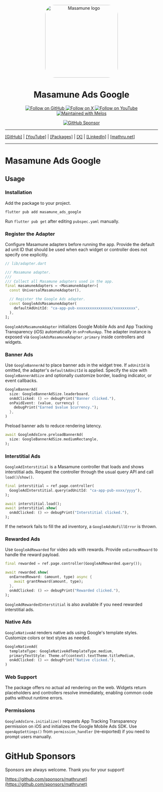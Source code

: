 <p align="center">
  <a href="https://mathru.net">
    <img width="240px" src="https://raw.githubusercontent.com/mathrunet/flutter_masamune/master/.github/images/icon.png" alt="Masamune logo" style="border-radius: 32px"s><br/>
  </a>
  <h1 align="center">Masamune Ads Google</h1>
</p>

<p align="center">
  <a href="https://github.com/mathrunet">
    <img src="https://img.shields.io/static/v1?label=GitHub&message=Follow&logo=GitHub&color=333333&link=https://github.com/mathrunet" alt="Follow on GitHub" />
  </a>
  <a href="https://x.com/mathru">
    <img src="https://img.shields.io/static/v1?label=@mathru&message=Follow&logo=X&color=0F1419&link=https://x.com/mathru" alt="Follow on X" />
  </a>
  <a href="https://www.youtube.com/c/mathrunetchannel">
    <img src="https://img.shields.io/static/v1?label=YouTube&message=Follow&logo=YouTube&color=FF0000&link=https://www.youtube.com/c/mathrunetchannel" alt="Follow on YouTube" />
  </a>
  <a href="https://github.com/invertase/melos">
    <img src="https://img.shields.io/static/v1?label=maintained%20with&message=melos&color=FF1493&link=https://github.com/invertase/melos" alt="Maintained with Melos" />
  </a>
</p>

<p align="center">
  <a href="https://github.com/sponsors/mathrunet"><img src="https://img.shields.io/static/v1?label=Sponsor&message=%E2%9D%A4&logo=GitHub&color=ff69b4&link=https://github.com/sponsors/mathrunet" alt="GitHub Sponsor" /></a>
</p>

---

[[GitHub]](https://github.com/mathrunet) | [[YouTube]](https://www.youtube.com/c/mathrunetchannel) | [[Packages]](https://pub.dev/publishers/mathru.net/packages) | [[X]](https://x.com/mathru) | [[LinkedIn]](https://www.linkedin.com/in/mathrunet/) | [[mathru.net]](https://mathru.net)

---

# Masamune Ads Google 

## Usage

### Installation

Add the package to your project.

```bash
flutter pub add masamune_ads_google
```

Run `flutter pub get` after editing `pubspec.yaml` manually.

### Register the Adapter

Configure Masamune adapters before running the app. Provide the default ad unit ID that should be used when each widget or controller does not specify one explicitly.

```dart
// lib/adapter.dart

/// Masamune adapter.
///
/// Collect all Masamune adapters used in the app.
final masamuneAdapters = <MasamuneAdapter>[
  const UniversalMasamuneAdapter(),

  // Register the Google Ads adapter.
  const GoogleAdsMasamuneAdapter(
    defaultAdUnitId: "ca-app-pub-xxxxxxxxxxxxxxxx/xxxxxxxxxx",
  ),
];
```

`GoogleAdsMasamuneAdapter` initializes Google Mobile Ads and App Tracking Transparency (iOS) automatically in `onPreRunApp`. The adapter instance is exposed via `GoogleAdsMasamuneAdapter.primary` inside controllers and widgets.

### Banner Ads

Use `GoogleBannerAd` to place banner ads in the widget tree. If `adUnitId` is omitted, the adapter's `defaultAdUnitId` is applied. Specify the size with `GoogleBannerAdSize` and optionally customize border, loading indicator, or event callbacks.

```dart
GoogleBannerAd(
  size: GoogleBannerAdSize.leaderboard,
  onAdClicked: () => debugPrint("Banner clicked."),
  onPaidEvent: (value, currency) {
    debugPrint("Earned $value $currency.");
  },
)
```

Preload banner ads to reduce rendering latency.

```dart
await GoogleAdsCore.preloadBannerAd(
  size: GoogleBannerAdSize.mediumRectangle,
);
```

### Interstitial Ads

`GoogleAdInterstitial` is a Masamune controller that loads and shows interstitial ads. Request the controller through the usual query API and call `load()`/`show()`.

```dart
final interstitial = ref.page.controller(
  GoogleAdInterstitial.query(adUnitId: "ca-app-pub-xxxx/yyyy"),
);

await interstitial.load();
await interstitial.show(
  onAdClicked: () => debugPrint("Interstitial clicked."),
);
```

If the network fails to fill the ad inventory, a `GoogleAdsNoFillError` is thrown.

### Rewarded Ads

Use `GoogleAdRewarded` for video ads with rewards. Provide `onEarnedReward` to handle the reward payload.

```dart
final rewarded = ref.page.controller(GoogleAdRewarded.query());

await rewarded.show(
  onEarnedReward: (amount, type) async {
    await grantReward(amount, type);
  },
  onAdClicked: () => debugPrint("Rewarded clicked."),
);
```

`GoogleAdRewardedInterstitial` is also available if you need rewarded interstitial ads.

### Native Ads

`GoogleNativeAd` renders native ads using Google's template styles. Customize colors or text styles as needed.

```dart
GoogleNativeAd(
  templateType: GoogleNativeAdTemplateType.medium,
  primaryTextStyle: Theme.of(context).textTheme.titleMedium,
  onAdClicked: () => debugPrint("Native clicked."),
)
```

### Web Support

The package offers no actual ad rendering on the web. Widgets return placeholders and controllers resolve immediately, enabling common code paths without runtime errors.

### Permissions

`GoogleAdsCore.initialize()` requests App Tracking Transparency permission on iOS and initializes the Google Mobile Ads SDK. Use `openAppSettings()` from `permission_handler` (re-exported) if you need to prompt users manually.

# GitHub Sponsors

Sponsors are always welcome. Thank you for your support!

[https://github.com/sponsors/mathrunet](https://github.com/sponsors/mathrunet)
